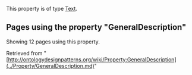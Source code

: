 This property is of type [Text](../Type/Text.md "Type:Text").




  


## Pages using the property "GeneralDescription"


Showing 12 pages using this property.



Retrieved from "[http://ontologydesignpatterns.org/wiki/Property:GeneralDescription](../Property/GeneralDescription.md)"